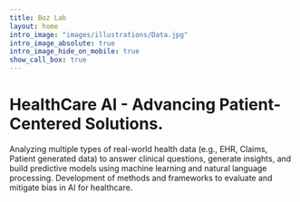 ```yaml
---
title: Boz Lab
layout: home
intro_image: "images/illustrations/Data.jpg"
intro_image_absolute: true
intro_image_hide_on_mobile: true
show_call_box: true
---
```


# HealthCare AI - Advancing Patient-Centered Solutions.

Analyzing multiple types of real-world health data (e.g., EHR, Claims, Patient generated data) to answer clinical questions, generate insights, and build predictive models
using machine learning and natural language processing.
Development of methods and frameworks to evaluate and mitigate bias in AI for healthcare.

